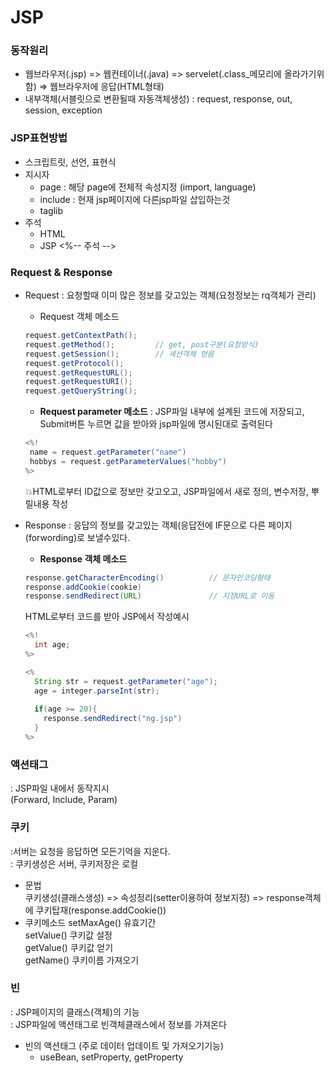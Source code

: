 JSP
===========
### 동작원리
  * 웹브라우저(.jsp) => 웹컨테이너(.java) => servelet(.class_메모리에 올라가기위함) => 웹브라우저에 응답(HTML형태)
  * 내부객체(서블릿으로 변환될때 자동객체생성)
    : request, response, out, session, exception
### JSP표현방법
  * 스크립트릿, 선언, 표현식
  * 지시자 
    * page : 해당 page에 전체적 속성지정 (import, language)
    * include : 현재 jsp페이지에 다른jsp파일 삽입하는것
    * taglib
  * 주석
    * HTML <!-- 주석 -->
    * JSP  <%-- 주석 -->
### Request & Response 
  * Request : 요청할때 이미 많은 정보를 갖고있는 객체(요청정보는 rq객체가 관리)
    * Request 객체 메소드
     ```java
     request.getContextPath();
     request.getMethod();         // get, post구분(요청방식)
     request.getSession();        // 세션객체 얻음
     request.getProtocol();
     request.getRequestURL();
     request.getRequestURI();
     request.getQueryString();
     ```
    * __Request parameter 메소드__
      : JSP파일 내부에 설계된 코드에 저장되고, Submit버튼 누르면 값을 받아와 jsp파일에 명시된대로 출력된다
     ```java
     <%!
      name = request.getParameter("name")
      hobbys = request.getParameterValues("hobby")
     %>
     ```
     💥HTML로부터 ID값으로 정보만 갖고오고, JSP파일에서 새로 정의, 변수저장, 뿌릴내용 작성
     
  * Response : 응답의 정보를 갖고있는 객체(응답전에 IF문으로 다른 페이지(forwording)로 보낼수있다.
    * __Response 객체 메소드__
    ```java
    response.getCharacterEncoding()          // 문자인코딩형태
    response.addCookie(cookie)
    response.sendRedirect(URL)               // 지정URL로 이동
    ```
    HTML로부터 코드를 받아 JSP에서 작성예시
    ```java
    <%!
      int age;
    %>
    
    <%
      String str = request.getParameter("age");
      age = integer.parseInt(str);
      
      if(age >= 20){
        response.sendRedirect("ng.jsp")
      }
    %>
    ```
### 액션태그  
  : JSP파일 내에서 동작지시  
  (Forward, Include, Param)  

### 쿠키
  :서버는 요청을 응답하면 모든기억을 지운다.   
  : 쿠키생성은 서버, 쿠키저장은 로컬  
  * 문법  
    쿠키생성(클래스생성) => 속성정리(setter이용하여 정보지정) => response객체에 쿠키탑재(response.addCookie())  
  * 쿠키메소드
    setMaxAge()  유효기간   
    setValue()   쿠키값 설정  
    getValue()   쿠키값 얻기  
    getName()    쿠키이름 가져오기 

### 빈
  : JSP페이지의 클래스(객체)의 기능  
  : JSP파일에 액션태그로 빈객체클래스에서 정보를 가져온다  
  * 빈의 액션태그 (주로 데이터 업데이트 및 가져오기기능)
    * useBean, setProperty,  getProperty
    
    
  
    
    
